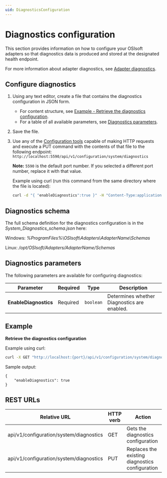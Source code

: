 ```yaml
---
uid: DiagnosticsConfiguration
---
```


# Diagnostics configuration

This section provides information on how to configure your OSIsoft adapters so that diagnostics data is produced and stored at the designated health endpoint.

For more information about adapter diagnostics, see [Adapter diagnostics](xref:AdapterDiagnostics).

## Configure diagnostics

1. Using any text editor, create a file that contains the diagnostics configuration in JSON form.
   - For content structure, see [Example - Retrieve the diagnostics configuration](#example).
   - For a table of all available parameters, see [Diagnostics parameters](#diagnostics-parameters).
3. Save the file.
4. Use any of the [Configuration tools](xref:ConfigurationTools) capable of making HTTP requests and execute a PUT command with the contents of that file to the following endpoint: `http://localhost:5590/api/v1/configuration/system/diagnostics`

   **Note:** `5590` is the default port number. If you selected a different port number, replace it with that value.

   Example using curl (run this command from the same directory where the file is located):

   ```bash
   curl -d "{ "enableDiagnostics":true }" -H "Content-Type:application/json" -X PUT "http://localhost:{port}/api/v1/configuration/system/diagnostics"
   ```

## Diagnostics schema

The full schema definition for the diagnostics configuration is in the *System_Diagnostics_schema.json* here:

Windows: *%ProgramFiles%\OSIsoft\Adapters\AdapterName\Schemas*

Linux: */opt/OSIsoft/Adapters/AdapterName/Schemas*

## Diagnostics parameters

The following parameters are available for configuring diagnostics:

| Parameter             | Required | Type    | Description |
| ---------             | -------- | ------- | ----------- |
| **EnableDiagnostics** | Required | `boolean` | Determines whether Diagnostics are enabled. |

## Example

**Retrieve the diagnostics configuration**

Example using curl:

```bash
curl -X GET "http://localhost:{port}/api/v1/configuration/system/diagnostics"
```

Sample output:

```
{
    "enableDiagnostics": true
}
```

## REST URLs

| Relative URL                            | HTTP verb | Action                                          |
| --------------------------------------- | --------- | ----------------------------------------------- |
| api/v1/configuration/system/diagnostics | GET       | Gets the diagnostics configuration              |
| api/v1/configuration/system/diagnostics | PUT       | Replaces the existing diagnostics configuration |

